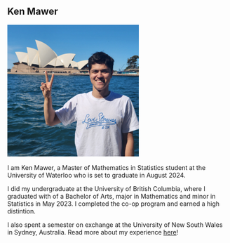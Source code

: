 ## Ken Mawer

<img src="KenOperaHouse.jpg" width="300" class="center">

I am Ken Mawer, a Master of Mathematics in Statistics student at the University of Waterloo who is set to graduate in August 2024.

I did my undergraduate at the University of British Columbia, where I graduated with of a Bachelor of Arts, major in Mathematics and minor in Statistics in May 2023. I completed the co-op program and earned a high distintion.

I also spent a semester on exchange at the University of New South Wales in Sydney, Australia. Read more about my experience [here](https://www.student.unsw.edu.au/canada-australia-my-exchange-journey-unsw)!
